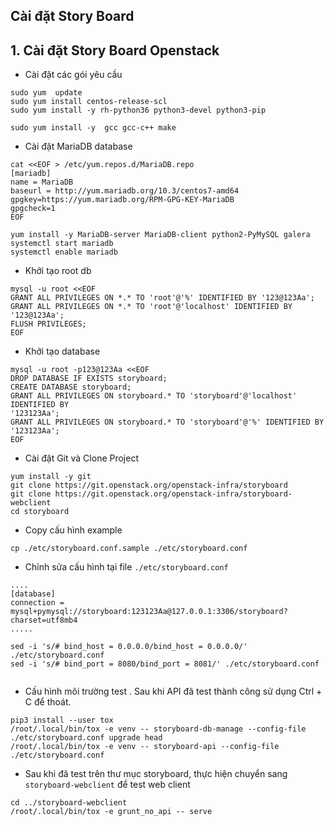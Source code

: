 
## Cài đặt Story Board

## 1. Cài đặt Story Board Openstack


- Cài đặt các gói yêu cầu 
```
sudo yum  update
sudo yum install centos-release-scl
sudo yum install -y rh-python36 python3-devel python3-pip

sudo yum install -y  gcc gcc-c++ make 
```

- Cài đặt MariaDB database 
```
cat <<EOF > /etc/yum.repos.d/MariaDB.repo
[mariadb]
name = MariaDB
baseurl = http://yum.mariadb.org/10.3/centos7-amd64
gpgkey=https://yum.mariadb.org/RPM-GPG-KEY-MariaDB
gpgcheck=1
EOF

yum install -y MariaDB-server MariaDB-client python2-PyMySQL galera
systemctl start mariadb
systemctl enable mariadb

```




- Khởi tạo root db 
```
mysql -u root <<EOF
GRANT ALL PRIVILEGES ON *.* TO 'root'@'%' IDENTIFIED BY '123@123Aa';
GRANT ALL PRIVILEGES ON *.* TO 'root'@'localhost' IDENTIFIED BY '123@123Aa';
FLUSH PRIVILEGES;
EOF
```

- Khởi tạo database 
```
mysql -u root -p123@123Aa <<EOF
DROP DATABASE IF EXISTS storyboard;
CREATE DATABASE storyboard;
GRANT ALL PRIVILEGES ON storyboard.* TO 'storyboard'@'localhost' IDENTIFIED BY
'123123Aa';
GRANT ALL PRIVILEGES ON storyboard.* TO 'storyboard'@'%' IDENTIFIED BY
'123123Aa';
EOF
```

- Cài đặt Git và Clone Project 
```
yum install -y git 
git clone https://git.openstack.org/openstack-infra/storyboard
git clone https://git.openstack.org/openstack-infra/storyboard-webclient
cd storyboard

```


- Copy cấu hình example
```
cp ./etc/storyboard.conf.sample ./etc/storyboard.conf
```

- Chỉnh sửa cấu hình tại file  `./etc/storyboard.conf`
```
....
[database]
connection = mysql+pymysql://storyboard:123123Aa@127.0.0.1:3306/storyboard?charset=utf8mb4
.....

sed -i 's/# bind_host = 0.0.0.0/bind_host = 0.0.0.0/' ./etc/storyboard.conf
sed -i 's/# bind_port = 8080/bind_port = 8081/' ./etc/storyboard.conf


```

- Cấu hình môi trường test . Sau khi API đã test thành công sử dụng Ctrl + C để thoát.
```
pip3 install --user tox
/root/.local/bin/tox -e venv -- storyboard-db-manage --config-file ./etc/storyboard.conf upgrade head
/root/.local/bin/tox -e venv -- storyboard-api --config-file ./etc/storyboard.conf
```

- Sau khi đã test trên thư mục storyboard, thực hiện chuyển sang `storyboard-webclient` để test web client 

``` 
cd ../storyboard-webclient
/root/.local/bin/tox -e grunt_no_api -- serve

```
